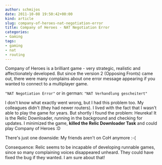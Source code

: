 ```yaml
---
author: schmijos
date: 2011-10-08 19:50:42+00:00
kind: article
slug: company-of-heroes-nat-negotiation-error
title: Company of Heroes - NAT Negotiation Error
categories:
- Gaming
tags:
- gaming
- nat
- routing
---
```


Company of Heroes is a brilliant game - very strategic, realistic and affectionately developed. But since the version 2 (Opposing Fronts) came out, there were many complains about one error message appearing if you wanted to connect to a multiplayer game.

`"NAT Negotiation Error"`
or in german:
`"NAT Verhandlung gescheitert"`

I don't know what exactly went wrong, but I had this problem too. My colleagues didn't (they had newer routers).
I lived with the fact that I wasn't able to play the game for years. But shortly I found the problem: Heureka! It is the Relic Downloader, running in the background and checking for updates. I minimized the game, **killed the Relic Downloader Task** and could play Company of Heroes :D

There's just one downside: My friends aren't on CoH anymore :-( 

Consequence: Relic seems to be incapable of developing runnable games, since so many complaining voices disappeared unheard. They could have fixed the bug if they wanted. I am sure about that!

